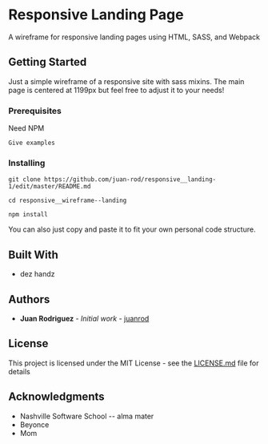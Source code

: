 # Responsive Landing Page

A wireframe for responsive landing pages using HTML, SASS, and Webpack

## Getting Started

Just a simple wireframe of a responsive site with sass mixins. The main page is centered at 1199px but feel free to adjust it to your needs!

### Prerequisites

Need NPM

```
Give examples
```

### Installing

```
git clone https://github.com/juan-rod/responsive__landing-1/edit/master/README.md
```
```
cd responsive__wireframe--landing
```
```
npm install
```


You can also just copy and paste it to fit your own personal code structure.


## Built With

* dez handz


## Authors

* **Juan Rodriguez** - *Initial work* - [juanrod](http://www.juanrod.co)


## License

This project is licensed under the MIT License - see the [LICENSE.md](LICENSE.md) file for details

## Acknowledgments

* Nashville Software School -- alma mater
* Beyonce 
* Mom
